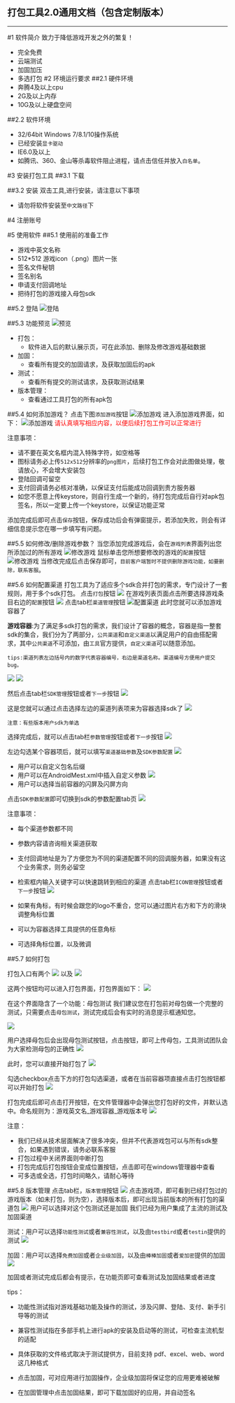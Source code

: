 打包工具2.0通用文档（包含定制版本）
-------------------
----------


#1 软件简介
致力于降低游戏开发之外的繁复！
*   完全免费
*   云端测试
*   加固加压
*   多选打包
#2 环境运行要求
##2.1 硬件环境
*   奔腾4及以上cpu
*   2G及以上内存
*   10G及以上硬盘空间

##2.2 软件环境
*   32/64bit Windows 7/8.1/10操作系统
*   已经安装`显卡驱动`
*   IE6.0及以上
*   如腾讯、360、金山等杀毒软件阻止进程，请点击信任并放入`白名单`。

#3 安装打包工具
##3.1 下载

##3.2 安装
双击工具,进行安装，请注意以下事项

*   请勿将软件安装至`中文路径`下

#4 注册账号

#5 使用软件
##5.1 使用前的准备工作
*   游戏中英文名称
*   512*512 游戏icon（.png）图片一张
*   签名文件秘钥
*   签名别名
*   申请支付回调地址
*   把待打包的游戏接入母包sdk

##5.2 登陆
![登陆](http://7xlm26.com1.z0.glb.clouddn.com/1.png)


##5.3 功能预览
![预览](http://7xlm26.com1.z0.glb.clouddn.com/2.png)

*   打包：
    *   软件进入后的默认展示页，可在此添加、删除及修改游戏基础数据
*   加固：
    *   查看所有提交的加固请求，及获取加固后的apk
*   测试：
    *   查看所有提交的测试请求，及获取测试结果
*   版本管理：
    *   查看通过工具打包的所有apk包

##5.4 如何添加游戏？
点击下图`添加游戏`按钮
![添加游戏](http://7xlm26.com1.z0.glb.clouddn.com/3.png)
进入添加游戏界面，如下：
![添加游戏](http://7xlm26.com1.z0.glb.clouddn.com/4.png)
<font color="FF0000">请认真填写相应内容，以便后续打包工作可以正常进行</font>

注意事项：

*   请不要在英文名框内混入特殊字符，如空格等
*   图标请务必上传`512x512`分辨率的`png图片`，后续打包工作会对此图做处理，敬请放心，不会增大安装包
*   登陆回调可留空
*   支付回调请务必核对准确，以保证支付后能成功回调到贵方服务器
*   如您不愿意上传keystore，则自行生成一个新的，待打包完成后自行对apk包签名，所以一定要上传一个keystore，以保证功能正常

添加完成后即可点击`保存`按钮，保存成功后会有弹窗提示，若添加失败，则会有详细信息提示您在哪一步填写有问题。

##5.5 如何修改/删除游戏参数？
当您添加完成游戏后，会在`游戏列表`界面列出您所添加过的所有游戏
![修改游戏](http://7xlm26.com1.z0.glb.clouddn.com/5.png)
鼠标单击您所想要修改的游戏的`配置`按钮
![修改游戏](http://7xlm26.com1.z0.glb.clouddn.com/6.png)
当修改完成后点击保存即可，`目前客户端暂时不提供删除游戏功能，如要删除，联系客服`。

##5.6 如何配置渠道
打包工具为了适应多个sdk合并打包的需求，专门设计了一套规则，用于多个sdk打包。
点击`打包`按钮
![](http://7xlm26.com1.z0.glb.clouddn.com/8.png)
在游戏列表页面点击所要选择游戏条目右边的`配置`按钮
![](http://7xlm26.com1.z0.glb.clouddn.com/9.png)
点击tab栏`渠道管理`按钮
![配置渠道](http://7xlm26.com1.z0.glb.clouddn.com/7.png)
此时您就可以添加游戏容器了

<b>游戏容器</b>:为了满足多sdk打包的需求，我们设计了容器的概念，容器是指一整套sdk的集合，我们分为了两部分，`公共渠道`和`自定义渠道`以满足用户的自由搭配需求，其中`公共渠道`不可添加，由`工具`官方提供，`自定义渠道`可以随意添加。

    tips:渠道列表左边括号内的数字代表容器编号，右边是渠道名称。渠道编号方便用户提交bug。

![](http://7xlm26.com1.z0.glb.clouddn.com/10.png)
![](http://7xlm26.com1.z0.glb.clouddn.com/11.png)

然后点击tab栏`SDK管理`按钮或者`下一步`按钮
![](http://7xlm26.com1.z0.glb.clouddn.com/12.png)

这是您就可以通过点击选择左边的渠道列表项来为容器选择sdk了
![](http://7xlm26.com1.z0.glb.clouddn.com/13.png)

    注意：有些版本用户sdk为单选

选择完成后，就可以点击tab栏`参数管理`按钮或者`下一步`按钮
![](http://7xlm26.com1.z0.glb.clouddn.com/14.png)

左边勾选某个容器项后，就可以填写`渠道基础参数`及`SDK参数配置`
![](http://7xlm26.com1.z0.glb.clouddn.com/15.png)

*   用户可以自定义包名后缀
*   用户可以在AndroidMest.xml中插入自定义参数
![](http://7xlm26.com1.z0.glb.clouddn.com/15.png)
*   用户可以选择当前容器的闪屏及闪屏方向

点击`SDK参数配置`即可切换到sdk的参数配置tab页
![](http://7xlm26.com1.z0.glb.clouddn.com/17.png)


注意事项：

*   每个渠道参数都不同
*   参数内容请咨询相关渠道获取
*   支付回调地址是为了方便您为不同的渠道配置不同的回调服务器，如果没有这个业务需求，则务必留空
*   检索框内输入关键字可以快速跳转到相应的渠道
点击tab栏`ICON管理`按钮或者`下一步`按钮
![](http://7xlm26.com1.z0.glb.clouddn.com/18.png)

*   如果有角标，有时候会跟您的logo不重合，您可以通过图片右方和下方的滑块调整角标位置
*   可以为容器选择工具提供的任意角标
*   可选择角标位置，以及微调

##5.7 如何打包

打包入口有两个
![](http://7xlm26.com1.z0.glb.clouddn.com/19.png)
以及
![](http://7xlm26.com1.z0.glb.clouddn.com/20.png)

这两个按钮均可以进入打包界面，打包界面如下：
![](http://7xlm26.com1.z0.glb.clouddn.com/21.png)

在这个界面隐含了一个功能：母包测试
我们建议您在打包前对母包做一个完整的测试，只需要点击`母包测试`，测试完成后会有实时的消息提示框通知您。

![](http://7xlm26.com1.z0.glb.clouddn.com/22.png)

用户选择母包后会出现母包测试按钮，点击按钮，即可上传母包，工具测试团队会为大家检测母包的正确性
![](http://7xlm26.com1.z0.glb.clouddn.com/23.png)

此时，您可以直接开始打包了
![](http://7xlm26.com1.z0.glb.clouddn.com/24.png)

勾选checkbox点击下方的打包勾选渠道，或者在当前容器项直接点击打包按钮都可以开始打包
![](http://7xlm26.com1.z0.glb.clouddn.com/25.png)

打包完成后即可点击打开按钮，在文件管理器中会弹出您打包好的文件，并默认选中。命名规则为：游戏英文名_游戏容器_游戏版本号
![](http://7xlm26.com1.z0.glb.clouddn.com/26.png)

注意：
*   我们已经从技术层面解决了很多冲突，但并不代表游戏包可以与所有sdk整合，如果遇到错误，请务必联系客服
*   打包过程中关闭界面则中断打包
*   打包完成后打包按钮会变成位置按钮，点击即可在windows管理器中查看
*   可多选或全选，打包时间略久，请耐心等待

##5.8 版本管理
点击tab栏，`版本管理`按钮
![](http://7xlm26.com1.z0.glb.clouddn.com/27.png)
点击游戏项，即可看到已经打包过的游戏版本（如未打包，则为空），选择版本后，即可出现当前版本的所有打包的渠道包
![](http://7xlm26.com1.z0.glb.clouddn.com/28.png)
用户可以选择对这个包测试还是加固
我们已经为用户集成了主流的测试及加固渠道

测试：用户可以选择`功能性测试`或者`兼容性测试`，以及由`testbird`或者`testin`提供的测试
![](http://7xlm26.com1.z0.glb.clouddn.com/29.png)

加固：用户可以选择`免费加固`或者`企业级加固`，以及由`棒棒加固`或者`爱加密`提供的加固
![](http://7xlm26.com1.z0.glb.clouddn.com/30.png)


加固或者测试完成后都会有提示，在功能页即可查看测试及加固结果或者进度

tips：

*   功能性测试指对游戏基础功能及操作的测试，涉及闪屏、登陆、支付、新手引导等的测试
*   兼容性测试指在多部手机上进行apk的安装及启动等的测试，可检查主流机型的适配
*   具体获取的文件格式取决于测试提供方，目前支持 pdf、excel、web、word这几种格式

*   点击加固，可对应用进行加固操作，企业级加固将保证您的应用更难被破解
*   在加固管理中点击加固结果，即可下载加固好的应用，并自动签名


    


        



